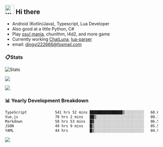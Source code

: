 ## <img alt="wave" src="https://raw.githubusercontent.com/MartinHeinz/MartinHeinz/master/wave.gif" width="30px"> Hi there

- Android (Kotlin/Java), Typescript, Lua Developer
- Also good at a little Python, C#
- Play [osu! mania](https://osu.ppy.sh/users/29808669), chunithm, l4d2, and more game
- Currently working [ChatLuna](https://github.com/ChatLunaLab), [lua-parser](https://github.com/dingyi222666/lua-parser)
- email: [dingyi222666@foxmail.com](mailto:dingyi222666@foxmail.com)

### 📋Stats

![Stats](https://github-readme-stats.vercel.app/api?username=dingyi222666&show_icons=true&icon_color=47A69E&title_color=47A69E&count_private=true)    

![](https://api.githubtrends.io/user/svg/dingyi222666/langs?time_range=one_year&include_private=True&loc_metric=changed&theme=classic)

![](http://github-profile-summary-cards.vercel.app/api/cards/productive-time?username=dingyi222666&theme=nord_dark&utcOffset=8)

### 📊 Yearly Development Breakdown


<!--START_SECTION:waka-->

```txt
TypeScript             541 hrs 52 mins ███████████████▒░░░░░░░░░   60.67 %
Vue.js                 78 hrs 2 mins   ██▒░░░░░░░░░░░░░░░░░░░░░░   08.74 %
Markdown               58 hrs 53 mins  █▓░░░░░░░░░░░░░░░░░░░░░░░   06.59 %
JSON                   49 hrs 9 mins   █▒░░░░░░░░░░░░░░░░░░░░░░░   05.50 %
YAML                   44 hrs          █▒░░░░░░░░░░░░░░░░░░░░░░░   04.93 %
```

<!--END_SECTION:waka-->

![](https://komarev.com/ghpvc/?username=dingyi222666)
